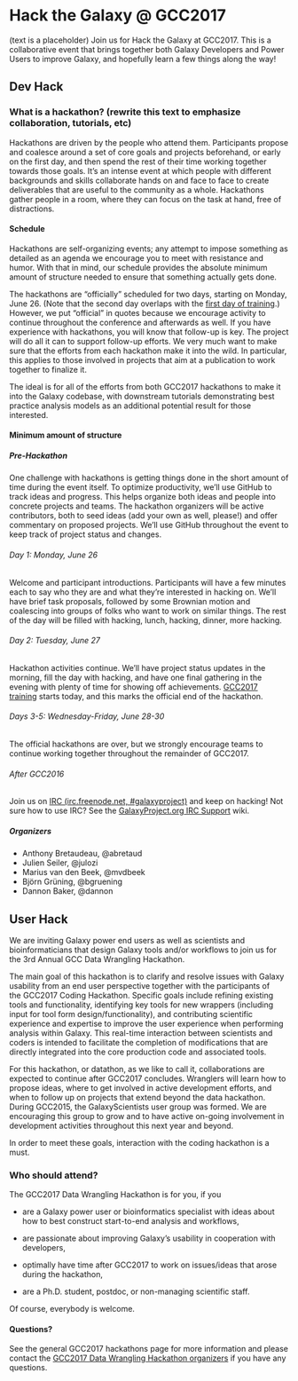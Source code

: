 # Hack the Galaxy @ GCC2017

(text is a placeholder)
Join us for Hack the Galaxy at GCC2017.  This is a collaborative event that brings together both Galaxy Developers and Power Users to improve Galaxy, and hopefully learn a few things along the way!

## Dev Hack

### What is a hackathon?  (rewrite this text to emphasize collaboration, tutorials, etc)

Hackathons are driven by the people who attend them. Participants propose and coalesce around a set of core goals and projects beforehand, or early on the first day, and then spend the rest of their time working together towards those goals. It’s an intense event at which people with different backgrounds and skills collaborate hands on and face to face to create deliverables that are useful to the community as a whole. Hackathons gather people in a room, where they can focus on the task at hand, free of distractions.

#### Schedule

Hackathons are self-organizing events; any attempt to impose something as detailed as an agenda we encourage you to meet with resistance and humor. With that in mind, our schedule provides the absolute minimum amount of structure needed to ensure that something actually gets done.

The hackathons are “officially” scheduled for two days, starting on Monday, June 26\. (Note that the second day overlaps with the [first day of training](https://gcc2017.sciencesconf.org/page/training).) However, we put “official” in quotes because we encourage activity to continue throughout the conference and afterwards as well. If you have experience with hackathons, you will know that follow-up is key. The project will do all it can to support follow-up efforts. We very much want to make sure that the efforts from each hackathon make it into the wild. In particular, this applies to those involved in projects that aim at a publication to work together to finalize it.

The ideal is for all of the efforts from both GCC2017 hackathons to make it into the Galaxy codebase, with downstream tutorials demonstrating best practice analysis models as an additional potential result for those interested.

#### **Minimum amount of structure**

##### Pre-Hackathon

One challenge with hackathons is getting things done in the short amount of time during the event itself. To optimize productivity, we’ll use GitHub to track ideas and progress. This helps organize both ideas and people into concrete projects and teams. The hackathon organizers will be active contributors, both to seed ideas (add your own as well, please!) and offer commentary on proposed projects. We’ll use GitHub throughout the event to keep track of project status and changes.

###### Day 1: Monday, June 26

Welcome and participant introductions. Participants will have a few minutes each to say who they are and what they’re interested in hacking on. We’ll have brief task proposals, followed by some Brownian motion and coalescing into groups of folks who want to work on similar things. The rest of the day will be filled with hacking, lunch, hacking, dinner, more hacking.

###### Day 2: Tuesday, June 27

Hackathon activities continue. We’ll have project status updates in the morning, fill the day with hacking, and have one final gathering in the evening with plenty of time for showing off achievements. [GCC2017 training](https://gcc2017.sciencesconf.org/page/training) starts today, and this marks the official end of the hackathon.

###### Days 3-5: Wednesday-Friday, June 28-30

The official hackathons are over, but we strongly encourage teams to continue working together throughout the remainder of GCC2017.


###### After GCC2016

Join us on [IRC (irc.freenode.net, #galaxyproject)](https://wiki.galaxyproject.org/Support/IRC) and keep on hacking! Not sure how to use IRC? See the [GalaxyProject.org IRC Support](http://wiki.galaxyproject.org/Support/IRC) wiki.


##### Organizers

- Anthony Bretaudeau, @abretaud
- Julien Seiler, @julozi
- Marius van den Beek, @mvdbeek
- Björn Grüning, @bgruening
- Dannon Baker, @dannon


## User Hack

We are inviting Galaxy power end users as well as scientists and bioinformaticians that design Galaxy tools and/or workflows to join us for the 3rd Annual GCC Data Wrangling Hackathon. 

The main goal of this hackathon is to clarify and resolve issues with Galaxy usability from an end user perspective together with the participants of the GCC2017 Coding Hackathon. Specific goals include refining existing tools and functionality, identifying key tools for new wrappers (including input for tool form design/functionality), and contributing scientific experience and expertise to improve the user experience when performing analysis within Galaxy. This real-time interaction between scientists and coders is intended to facilitate the completion of modifications that are directly integrated into the core production code and associated tools.

For this hackathon, or datathon, as we like to call it, collaborations are expected to continue after GCC2017 concludes. Wranglers will learn how to propose ideas, where to get involved in active development efforts, and when to follow up on projects that extend beyond the data hackathon. During GCC2015, the GalaxyScientists user group was formed. We are encouraging this group to grow and to have active on-going involvement in development activities throughout this next year and beyond.

In order to meet these goals, interaction with the coding hackathon is a must. 

### Who should attend?

The GCC2017 Data Wrangling Hackathon is for you, if you

*   are a Galaxy power user or bioinformatics specialist with ideas about how to best construct start-to-end analysis and workflows,

*   are passionate about improving Galaxy’s usability in cooperation with developers,

*   optimally have time after GCC2017 to work on issues/ideas that arose during the hackathon,

*   are a Ph.D. student, postdoc, or non-managing scientific staff.

Of course, everybody is welcome.

#### Questions?

See the general GCC2017 hackathons page for more information and please contact the [GCC2017 Data Wrangling Hackathon organizers](mailto:gcc_2017_hckdata@groupes.france-bioinformatique.fr) if you have any questions.
